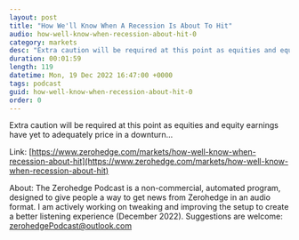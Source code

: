 ```yaml
---
layout: post
title: "How We'll Know When A Recession Is About To Hit"
audio: how-well-know-when-recession-about-hit-0
category: markets
desc: "Extra caution will be required at this point as equities and equity earnings have yet to adequately price in a downturn..."
duration: 00:01:59
length: 119
datetime: Mon, 19 Dec 2022 16:47:00 +0000
tags: podcast
guid: how-well-know-when-recession-about-hit-0
order: 0
---
```

Extra caution will be required at this point as equities and equity earnings have yet to adequately price in a downturn...

Link: [https://www.zerohedge.com/markets/how-well-know-when-recession-about-hit](https://www.zerohedge.com/markets/how-well-know-when-recession-about-hit)

About: The Zerohedge Podcast is a non-commercial, automated program, designed to give people a way to get news from Zerohedge in an audio format.  I am actively working on tweaking and improving the setup to create a better listening experience (December 2022).  Suggestions are welcome: [zerohedgePodcast@outlook.com](mailto:zerohedgePodcast@outlook.com)